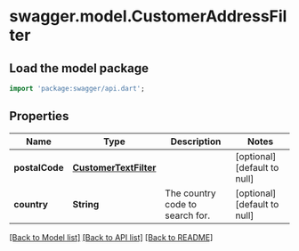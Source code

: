 # swagger.model.CustomerAddressFilter

## Load the model package
```dart
import 'package:swagger/api.dart';
```

## Properties
Name | Type | Description | Notes
------------ | ------------- | ------------- | -------------
**postalCode** | [**CustomerTextFilter**](CustomerTextFilter.md) |  | [optional] [default to null]
**country** | **String** | The country code to search for. | [optional] [default to null]

[[Back to Model list]](../README.md#documentation-for-models) [[Back to API list]](../README.md#documentation-for-api-endpoints) [[Back to README]](../README.md)

